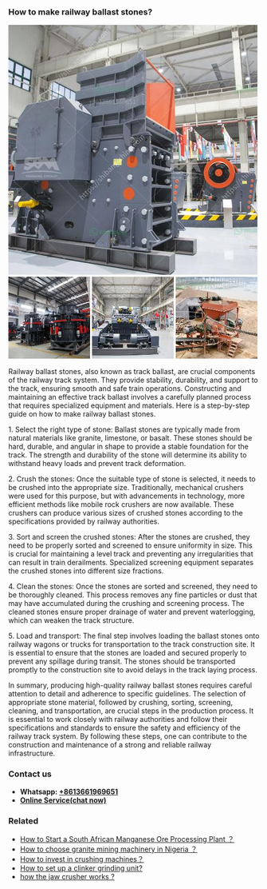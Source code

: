 <h3>How to make railway ballast stones?</h3><img src='1701745334.jpg' alt=''><p>Railway ballast stones, also known as track ballast, are crucial components of the railway track system. They provide stability, durability, and support to the track, ensuring smooth and safe train operations. Constructing and maintaining an effective track ballast involves a carefully planned process that requires specialized equipment and materials. Here is a step-by-step guide on how to make railway ballast stones.</p><p>1. Select the right type of stone: Ballast stones are typically made from natural materials like granite, limestone, or basalt. These stones should be hard, durable, and angular in shape to provide a stable foundation for the track. The strength and durability of the stone will determine its ability to withstand heavy loads and prevent track deformation.</p><p>2. Crush the stones: Once the suitable type of stone is selected, it needs to be crushed into the appropriate size. Traditionally, mechanical crushers were used for this purpose, but with advancements in technology, more efficient methods like mobile rock crushers are now available. These crushers can produce various sizes of crushed stones according to the specifications provided by railway authorities.</p><p>3. Sort and screen the crushed stones: After the stones are crushed, they need to be properly sorted and screened to ensure uniformity in size. This is crucial for maintaining a level track and preventing any irregularities that can result in train derailments. Specialized screening equipment separates the crushed stones into different size fractions.</p><p>4. Clean the stones: Once the stones are sorted and screened, they need to be thoroughly cleaned. This process removes any fine particles or dust that may have accumulated during the crushing and screening process. The cleaned stones ensure proper drainage of water and prevent waterlogging, which can weaken the track structure.</p><p>5. Load and transport: The final step involves loading the ballast stones onto railway wagons or trucks for transportation to the track construction site. It is essential to ensure that the stones are loaded and secured properly to prevent any spillage during transit. The stones should be transported promptly to the construction site to avoid delays in the track laying process.</p><p>In summary, producing high-quality railway ballast stones requires careful attention to detail and adherence to specific guidelines. The selection of appropriate stone material, followed by crushing, sorting, screening, cleaning, and transportation, are crucial steps in the production process. It is essential to work closely with railway authorities and follow their specifications and standards to ensure the safety and efficiency of the railway track system. By following these steps, one can contribute to the construction and maintenance of a strong and reliable railway infrastructure.</p><h3>Contact us</h3><ul><li><strong>Whatsapp:&nbsp;<a href="https://wa.me/8613661969651">+8613661969651</a></strong></li><li><a href="https://swt.shibang-china.com/?git&amp;zhl&amp;How to make railway ballast stones"><strong>Online Service(chat now)</strong></a></li></ul><h3>Related</h3><ul><li><a href='How to Start a South African Manganese Ore Processing Plant ？.md'>How to Start a South African Manganese Ore Processing Plant ？</a></li><li><a href='How to choose granite mining machinery in Nigeria ？.md'>How to choose granite mining machinery in Nigeria ？</a></li><li><a href='How to invest in crushing machines？.md'>How to invest in crushing machines？</a></li><li><a href='How to set up a clinker grinding unit.md'>How to set up a clinker grinding unit?</a></li><li><a href='how the jaw crusher works .md'>how the jaw crusher works ?</a></li></ul>